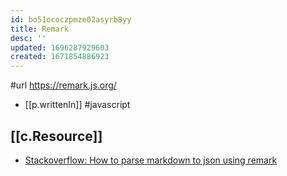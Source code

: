 ```yaml
---
id: bo51ococzpmze02asyrb8yy
title: Remark
desc: ''
updated: 1696287929603
created: 1671854886923
---
```


#url https://remark.js.org/

- [[p.writtenIn]] #javascript

## [[c.Resource]]

- [Stackoverflow: How to parse markdown to json using remark](https://stackoverflow.com/questions/68647885/how-to-parse-markdown-to-json-using-remark)